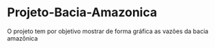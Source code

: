 # Projeto-Bacia-Amazonica
O projeto tem por objetivo mostrar de forma gráfica as vazões da bacia amazônica 
